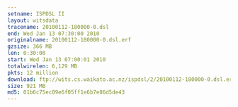 ```yaml
---
setname: ISPDSL II
layout: witsdata
tracename: 20100112-180000-0.dsl
end: Wed Jan 13 07:30:00 2010
originalname: 20100112-180000-0.dsl.erf
gzsize: 366 MB
len: 0:30:00
start: Wed Jan 13 07:00:01 2010
totalwirelen: 6,129 MB
pkts: 12 million
download: ftp://wits.cs.waikato.ac.nz/ispdsl/2/20100112-180000-0.dsl.erf.gz
size: 921 MB
md5: 01b6c75ec09e6f05ff1e6b7e86d5de43
---
```

